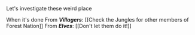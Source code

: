 Let's investigate these weird place


When it's done
	From ***Villagers***: [[Check the Jungles for other members of Forest Nation]]
	From ***Elves***: [[Don't let them do it!]]